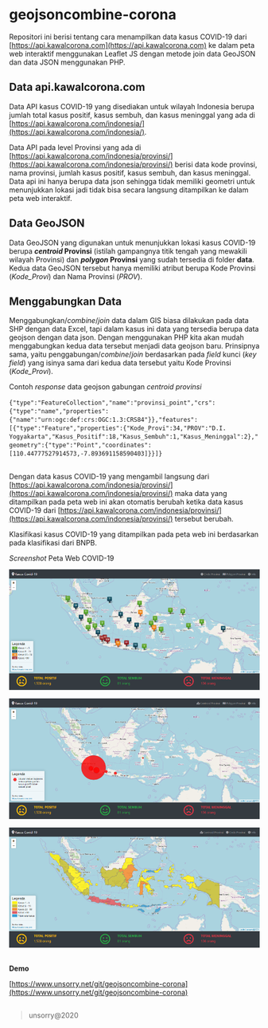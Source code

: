 # geojsoncombine-corona

Repositori ini berisi tentang cara menampilkan data kasus COVID-19 dari [https://api.kawalcorona.com](https://api.kawalcorona.com) ke dalam peta web interaktif menggunakan Leaflet JS dengan metode join data GeoJSON dan data JSON menggunakan PHP.

## Data api.kawalcorona.com
Data API kasus COVID-19 yang disediakan untuk wilayah Indonesia berupa jumlah total kasus positif, kasus sembuh, dan kasus meninggal yang ada di [https://api.kawalcorona.com/indonesia/](https://api.kawalcorona.com/indonesia/).

Data API pada level Provinsi yang ada di [https://api.kawalcorona.com/indonesia/provinsi/](https://api.kawalcorona.com/indonesia/provinsi/) berisi data kode provinsi, nama provinsi, jumlah kasus positif, kasus sembuh, dan kasus meninggal. Data api ini hanya berupa data json sehingga tidak memiliki geometri untuk menunjukkan lokasi jadi tidak bisa secara langsung ditampilkan ke dalam peta web interaktif.

## Data GeoJSON
Data GeoJSON yang digunakan untuk menunjukkan lokasi kasus COVID-19 berupa **_centroid_ Provinsi** (istilah gampangnya titik tengah yang mewakili wilayah Provinsi) dan **_polygon_ Provinsi** yang sudah tersedia di folder **data**. Kedua data GeoJSON tersebut hanya memiliki atribut berupa Kode Provinsi (_Kode_Provi_) dan Nama Provinsi (_PROV_).

## Menggabungkan Data
Menggabungkan/_combine_/_join_ data dalam GIS biasa dilakukan pada data SHP dengan data Excel, tapi dalam kasus ini data yang tersedia berupa data geojson dengan data json. Dengan menggunakan PHP kita akan mudah menggabungkan kedua data tersebut menjadi data geojson baru. Prinsipnya sama, yaitu penggabungan/_combine_/_join_ berdasarkan pada _field_ kunci (_key field_) yang isinya sama dari kedua data tersebut yaitu Kode Provinsi (_Kode_Provi_).

Contoh _response_ data geojson gabungan _centroid provinsi_

`
{"type":"FeatureCollection","name":"provinsi_point","crs":{"type":"name","properties":{"name":"urn:ogc:def:crs:OGC:1.3:CRS84"}},"features":[{"type":"Feature","properties":{"Kode_Provi":34,"PROV":"D.I. Yogyakarta","Kasus_Positif":18,"Kasus_Sembuh":1,"Kasus_Meninggal":2},"geometry":{"type":"Point","coordinates":[110.44777527914573,-7.893691158590403]}}]}
`

##
Dengan data kasus COVID-19 yang mengambil langsung dari [https://api.kawalcorona.com/indonesia/provinsi/](https://api.kawalcorona.com/indonesia/provinsi/) maka data yang ditampilkan pada peta web ini akan otomatis berubah ketika data kasus COVID-19 dari [https://api.kawalcorona.com/indonesia/provinsi/](https://api.kawalcorona.com/indonesia/provinsi/) tersebut berubah.

Klasifikasi kasus COVID-19 yang ditampilkan pada peta web ini berdasarkan pada klasifikasi dari BNPB.

_Screenshot_ Peta Web COVID-19

![Centroid Provinsi](Screenshot-Centroid-Provinsi.png)

![Circle Provinsi](Screenshot-Circle-Provinsi.png)

![Polygon Provinsi](Screenshot-Polygon-Provinsi.png)


##
**Demo**

[https://www.unsorry.net/git/geojsoncombine-corona](https://www.unsorry.net/git/geojsoncombine-corona)

##
>unsorry@2020